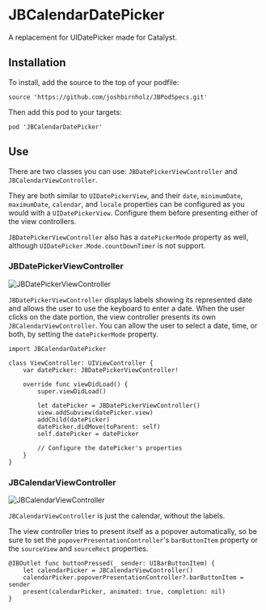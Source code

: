 
# JBCalendarDatePicker
A replacement for UIDatePicker made for Catalyst.

## Installation

To install, add the source to the top of your podfile:

`source 'https://github.com/joshbirnholz/JBPodSpecs.git'`

Then add this pod to your targets:

`pod 'JBCalendarDatePicker'`

## Use

There are two classes you can use: `JBDatePickerViewController` and `JBCalendarViewController`.

They are both similar to `UIDatePickerView`, and their `date`, `minimumDate`, `maximumDate`, `calendar`, and `locale` properties can be configured as you would with a `UIDatePickerView`. Configure them before presenting either of the view controllers.

`JBDatePickerViewController` also has a `datePickerMode` property as well, although `UIDatePicker.Mode.countDownTimer` is not support.

### JBDatePickerViewController

![JBDatePickerViewController](https://i.imgur.com/OtPr5V7.png)

`JBDatePickerViewController` displays labels showing its represented date and allows the user to use the keyboard to enter a date. When the user clicks on the date portion, the view controller presents its own `JBCalendarViewController`. You can allow the user to select a date, time, or both, by setting the `datePickerMode` property.

    import JBCalendarDatePicker
    
    class ViewController: UIViewController {
	    var datePicker: JBDatePickerViewController!

		override func viewDidLoad() {
			super.viewDidLoad()

			let datePicker = JBDatePickerViewController()
			view.addSubview(datePicker.view)
			addChild(datePicker)
			datePicker.didMove(toParent: self)
			self.datePicker = datePicker

			// Configure the datePicker's properties
		}
	}

### JBCalendarViewController

![JBCalendarViewController](https://i.imgur.com/NV48jUk.png)

`JBCalendarViewController` is just the calendar, without the labels.

The view controller tries to present itself as a popover automatically, so be sure to set the `popoverPresentationController`'s `barButtonItem` property or the `sourceView` and `sourceRect` properties.

    @IBOutlet func buttonPressed(_ sender: UIBarButtonItem) {
        let calendarPicker = JBCalendarViewController()
        calendarPicker.popoverPresentationController?.barButtonItem = sender
        present(calendarPicker, animated: true, completion: nil)
    }
